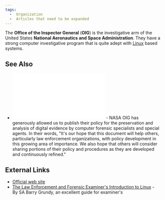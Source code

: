 ```yaml
---
tags:
  -  Organization
  -  Articles that need to be expanded
---
```

The **Office of the Inspector General** (**OIG**) is the investigative
arm of the United States **National Aeronautics and Space
Administration**. They have a strong computer investigative program that
is quite adept with [Linux](linux.md) based systems.

## See Also

- ![Image:1 Policy Approach to Digital Evid Acq &
  Analysis.pdf](1_Policy_Approach_to_Digital_Evid_Acq_&_Analysis.pdf "Image:1 Policy Approach to Digital Evid Acq & Analysis.pdf") -
  NASA OIG has generously allowed us to publish their policy for the
  preservation and analysis of digital evidence by computer forensic
  specialists and special agents. In their words, "It's our hope that
  this document will help others, particularly law enforcement
  organizations, with policy development in this growing area of
  importance. We also hope that others will consider sharing portions of
  their policy and procedures as they are developed and continuously
  refined."

## External Links

- [Official web site](http://oig.nasa.gov/)
- [The Law Enforcement and Forensic Examiner's Introduction to
  Linux](http://www.linuxleo.com/) - By SA Barry Grundy, an excellent
  guide for examiner's